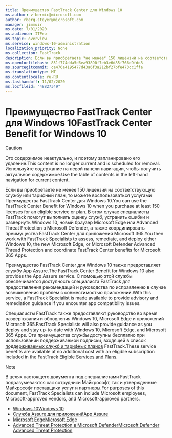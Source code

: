 ```yaml
---
title: Преимущество FastTrack Center для Windows 10
ms.author: v-bermic@microsoft.com
author: rberg-steyer@microsoft.com
manager: jimmuir
ms.date: 7/01/2020
ms.audience: ITPro
ms.topic: overview
ms.service: windows-10-administration
localization_priority: None
ms.collection: FastTrack
description: Если вы приобретаете *не менее* 150 лицензий на соответствующую службу или тарифный план, то можете воспользоваться услугами Преимущество FastTrack Center для Windows 10.
ms.openlocfilehash: 851f774dda5d6ea93890f7eb3e6d85f766d9fdd8
ms.sourcegitcommit: ca476a4195477d43a6f3a212bf27bfe473cc1ffa
ms.translationtype: MT
ms.contentlocale: ru-RU
ms.lasthandoff: 11/02/2020
ms.locfileid: "48827349"
---
```

# <a name="fasttrack-center-benefit-for-windows-10"></a><span data-ttu-id="738fc-103">Преимущество FastTrack Center для Windows 10</span><span class="sxs-lookup"><span data-stu-id="738fc-103">FastTrack Center Benefit for Windows 10</span></span>

> [!CAUTION]
> <span data-ttu-id="738fc-104">Это содержимое неактуально, и поэтому запланировано его удаление.</span><span class="sxs-lookup"><span data-stu-id="738fc-104">This content is no longer current and is scheduled for removal.</span></span> <span data-ttu-id="738fc-105">Используйте содержание на левой панели навигации, чтобы получить актуальное содержимое.</span><span class="sxs-lookup"><span data-stu-id="738fc-105">Use the table of contents in the left-hand navigation for current content.</span></span>

<span data-ttu-id="738fc-106">Если вы приобретаете не менее 150 лицензий на соответствующую службу или тарифный план, то можете воспользоваться услугами Преимущества FastTrack Center для Windows 10.</span><span class="sxs-lookup"><span data-stu-id="738fc-106">You can use the FastTrack Center Benefit for Windows 10 when you purchase at least 150 licenses for an eligible service or plan.</span></span> <span data-ttu-id="738fc-107">В этом случае специалисты FastTrack помогут выполнить оценку служб, устранить ошибки и развернуть Windows 10, новый браузер Microsoft Edge или Advanced Threat Protection в Microsoft Defender, а также координировать преимущества FastTrack Center для приложений Microsoft 365.</span><span class="sxs-lookup"><span data-stu-id="738fc-107">You then work with FastTrack Specialists to assess, remediate, and deploy either Windows 10, the new Microsoft Edge, or Microsoft Defender Advanced Thread Protection and coordinate FastTrack Center benefits for Microsoft 365 Apps.</span></span> 

<span data-ttu-id="738fc-108">Преимущество FastTrack Center для Windows 10 также предоставляет службу App Assure.</span><span class="sxs-lookup"><span data-stu-id="738fc-108">The FastTrack Center Benefit for Windows 10 also provides the App Assure service.</span></span> <span data-ttu-id="738fc-109">С помощью этой службы обеспечивается доступность специалиста FastTrack для предоставления рекомендаций и руководства по исправлению в случае возникновения проблем с совместимостью приложений.</span><span class="sxs-lookup"><span data-stu-id="738fc-109">With this service, a FastTrack Specialist is made available to provide advisory and remediation guidance if you encounter app compatibility issues.</span></span> 

<span data-ttu-id="738fc-110">Специалисты FastTrack также предоставляют руководство во время развертывания и обновления Windows 10, Microsoft Edge и приложений Microsoft 365.</span><span class="sxs-lookup"><span data-stu-id="738fc-110">FastTrack Specialists will also provide guidance as you deploy and stay up-to-date with Windows 10, Microsoft Edge, and Microsoft 365 Apps.</span></span> <span data-ttu-id="738fc-111">Эти преимущества службы доступны бесплатно при использовании поддерживаемой подписки, входящей в список [поддерживаемых служб и тарифных планов](M365-eligible-services-and-plans.md) FastTrack.</span><span class="sxs-lookup"><span data-stu-id="738fc-111">These service benefits are available at no additional cost with an eligible subscription included in the FastTrack [Eligible Services and Plans](M365-eligible-services-and-plans.md).</span></span>
  
> [!NOTE]
> <span data-ttu-id="738fc-112">В целях настоящего документа под специалистами FastTrack подразумеваются как сотрудники Майкрософт, так и утвержденные Майкрософт поставщики услуг и партнеры.</span><span class="sxs-lookup"><span data-stu-id="738fc-112">For purposes of this document, FastTrack Specialists can include Microsoft employees, Microsoft-approved vendors, and Microsoft-approved partners.</span></span> 
    
- [<span data-ttu-id="738fc-113">Windows 10</span><span class="sxs-lookup"><span data-stu-id="738fc-113">Windows 10</span></span>](Win-10-windows-10.md)
- [<span data-ttu-id="738fc-114">Служба Assure для приложений</span><span class="sxs-lookup"><span data-stu-id="738fc-114">App Assure</span></span>](Win-10-app-assure.md)
- [<span data-ttu-id="738fc-115">Microsoft Edge</span><span class="sxs-lookup"><span data-stu-id="738fc-115">Microsoft Edge</span></span>](Win-10-microsoft-edge.md)
- [<span data-ttu-id="738fc-116">Advanced Threat Protection в Microsoft Defender</span><span class="sxs-lookup"><span data-stu-id="738fc-116">Microsoft Defender Advanced Threat Protection</span></span>](Win-10-microsoft-defender-atp.md)

